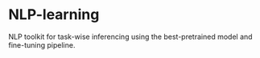# NLP-learning
NLP toolkit for task-wise inferencing using the best-pretrained model and fine-tuning pipeline.
